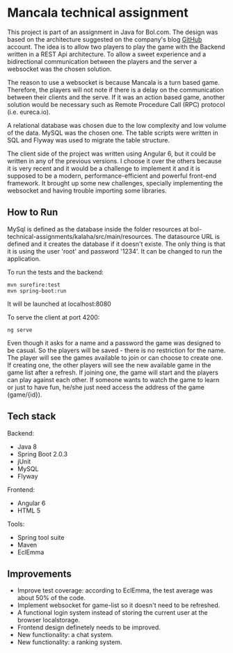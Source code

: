 # Mancala technical assignment

This project is part of an assignment in Java for Bol.com. The design was based on the architecture suggested on the company's blog [GitHub](https://github.com/bolcom/bol-technical-assignments) account. The idea is to allow two players to play the game with the Backend written in a REST Api architecture. To allow a sweet experience and a bidirectional communication between the players and the server a websocket was the chosen solution. 

The reason to use a websocket is because Mancala is a turn based game. Therefore, the players will not note if there is a delay on the communication between their clients and the serve. If it was an action based game, another solution would be necessary such as Remote Procedure Call (RPC) protocol (i.e. eureca.io). 

A relational database was chosen due to the low complexity and low volume of the data. MySQL was the chosen one. The table scripts were written in SQL and Flyway was used to migrate the table structure. 

The client side of the project was written using Angular 6, but it could be written in any of the previous versions. I choose it over the others because it is very recent and it would be a challenge to implement it and it is supposed to be a modern, performance-efficient and powerful front-end framework. It brought up some new challenges, specially implementing the websocket and having trouble importing some libraries.


## How to Run

MySql is defined as the database inside the folder resources at bol-technical-assignments/kalaha/src/main/resources. The datasource URL is defined and it creates the database if it doesn't existe. The only thing is that it is using the user 'root' and password '1234'. It can be changed to run the application.


To run the tests and the backend: 
```
mvn surefire:test
mvn spring-boot:run
```
It will be launched at localhost:8080

To serve the client at port 4200:

```
ng serve
```

Even though it asks for a name and a password the game was designed to be casual. So the players will be saved - there is no restriction for the name. The player will see the games available to join or can choose to create one.
If creating one, the other players will see the new available game in the game list  after a refresh. If joining one, the game will start and the players can play against each other. If someone wants to watch the game to learn or just to have fun, he/she just need access the address of the game (game/{id}).

## Tech stack

Backend: 

* Java 8
* Spring Boot 2.0.3
* jUnit
* MySQL
* Flyway

Frontend:

* Angular 6
* HTML 5

Tools:

* Spring tool suite
* Maven
* EclEmma

## Improvements

* Improve test coverage: according to EclEmma, the test average was about 50% of the code.
* Implement websocket for game-list so it doesn't need to be refreshed.
* A functional login system instead of storing the current user at the browser localstorage.
* Frontend design definetely needs to be improved.
* New functionality: a chat system.
* New functionality: a ranking system.
